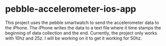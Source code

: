pebble-accelerometer-ios-app
============================

This project uses the pebble smartwatch to send the accelerometer data to the iPhone. 
The iPhone writes the data to a text file where it time stamps the beginning of data 
collection and the end. Currently, the project only works with 10hz and 25z. I will 
be working on it to get it working for 50hz. 
